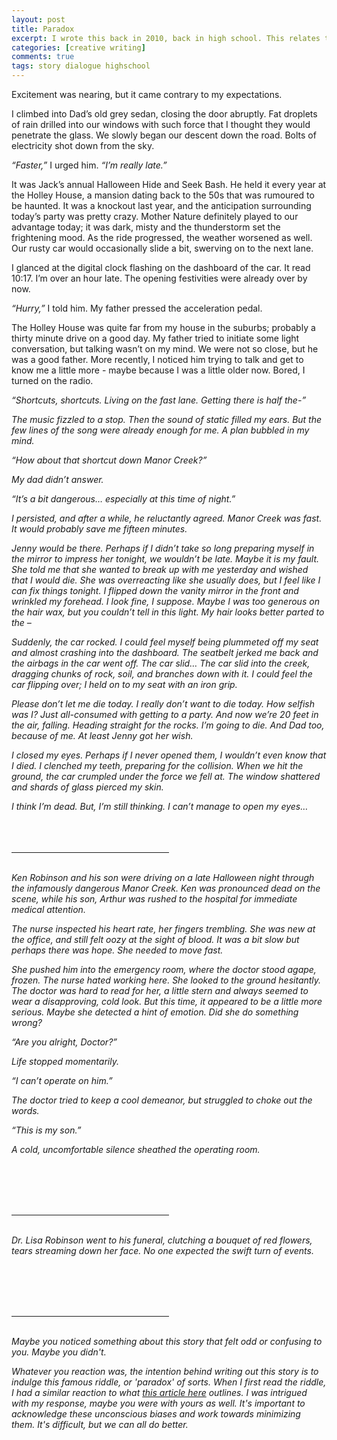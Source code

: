 ```yaml
---
layout: post
title: Paradox
excerpt: I wrote this back in 2010, back in high school. This relates to a concept that I can make better sense of these days and is a lot closer to my heart. I have edited only ever-so-slightly, for style. However, the original text and feeling is very much intact, Grade 10 Jess stuff.
categories: [creative writing]
comments: true
tags: story dialogue highschool
---
```


Excitement was nearing, but it came contrary to my expectations.

I climbed into Dad’s old grey sedan, closing the door abruptly. Fat droplets of rain drilled into our windows with such force that I thought they would penetrate the glass. We slowly began our descent down the road. Bolts of electricity shot down from the sky.

<em>“Faster,”</em> I urged him. <em>“I’m really late.”</em>

It was Jack’s annual Halloween Hide and Seek Bash. He held it every year at the Holley House, a mansion dating back to the 50s that was rumoured to be haunted. It was a knockout last year, and the anticipation surrounding today’s party was pretty crazy.
Mother Nature definitely played to our advantage today; it was dark, misty and the thunderstorm set the frightening mood. As the ride progressed, the weather worsened as well. Our rusty car would occasionally slide a bit, swerving on to the next lane.

I glanced at the digital clock flashing on the dashboard of the car. It read 10:17. I’m over an hour late. The opening festivities were already over by now.

<em>“Hurry,”</em> I told him. My father pressed the acceleration pedal.

The Holley House was quite far from my house in the suburbs; probably a thirty minute drive on a good day. My father tried to initiate some light conversation, but talking wasn’t on my mind. We were not so close, but he was a good father. More recently, I noticed him trying to talk and get to know me a little more - maybe because I was a little older now. Bored, I turned on the radio.

<em>“Shortcuts, shortcuts. Living on the fast lane. Getting there is half the-”<em>

The music fizzled to a stop. Then the sound of static filled my ears. But the few lines of the song were already enough for me. A plan bubbled in my mind.

<em>“How about that shortcut down Manor Creek?”</em>

My dad didn’t answer.

<em>“It’s a bit dangerous… especially at this time of night.”</em>

I persisted, and after a while, he reluctantly agreed. Manor Creek was fast. It would probably save me fifteen minutes.

Jenny would be there. Perhaps if I didn’t take so long preparing myself in the mirror to impress her tonight, we wouldn’t be late. Maybe it is my fault. She told me that she wanted to break up with me yesterday and wished that I would die. She was overreacting like she usually does, but I feel like I can fix things tonight. I flipped down the vanity mirror in the front and wrinkled my forehead. I look fine, I suppose. Maybe I was too generous on the hair wax, but you couldn’t tell in this light. My hair looks better parted to the –

Suddenly, the car rocked. I could feel myself being plummeted off my seat and almost crashing into the dashboard. The seatbelt jerked me back and the airbags in the car went off. The car slid… The car slid into the creek, dragging chunks of rock, soil, and branches down with it. I could feel the car flipping over; I held on to my seat with an iron grip.

<em>Please don’t let me die today. I really don’t want to die today.
How selfish was I? Just all-consumed with getting to a party. And now we’re 20 feet in the air, falling. Heading straight for the rocks. I’m going to die. And Dad too, because of me. At least Jenny got her wish.</em>

I closed my eyes. Perhaps if I never opened them, I wouldn’t even know that I died. I clenched my teeth, preparing for the collision. When we hit the ground, the car crumpled under the force we fell at. The window shattered and shards of glass pierced my skin.

<em>I think I’m dead. But, I’m still thinking. I can’t manage to open my eyes…</em>
<br><br><br><br>

<hr align = "left" width="50%">
<br>
Ken Robinson and his son were driving on a late Halloween night through the infamously dangerous Manor Creek. Ken was pronounced dead on the scene, while his son, Arthur was rushed to the hospital for immediate medical attention.

The nurse inspected his heart rate, her fingers trembling. She was new at the office, and still felt oozy at the sight of blood. It was a bit slow but perhaps there was hope. She needed to move fast.

She pushed him into the emergency room, where the doctor stood agape, frozen. The nurse hated working here.  She looked to the ground hesitantly. The doctor was hard to read for her, a little stern and always seemed to wear a disapproving, cold look. But this time, it appeared to be a little more serious. Maybe she detected a hint of emotion. Did she do something wrong?

<em>“Are you alright, Doctor?”</em>

Life stopped momentarily.

<em>“I can’t operate on him.”</em>

The doctor tried to keep a cool demeanor, but struggled to choke out the words.

<em>“This is my son.”</em>

A cold, uncomfortable silence sheathed the operating room.

<br><br><br><br>

<hr align = "left" width="50%">
<br>
Dr. Lisa Robinson went to his funeral, clutching a bouquet of red flowers, tears streaming down her face. No one expected the swift turn of events.

<br><br><br><br>

<hr align = "left" width="50%">
<br>
Maybe you noticed something about this story that felt odd or confusing to you. Maybe you didn't.

Whatever you reaction was, the intention behind writing out this story is to indulge this famous riddle, or 'paradox' of sorts. When I first read the riddle, I had a similar reaction to what <a href="http://www.bu.edu/articles/2014/bu-research-riddle-reveals-the-depth-of-gender-bias/">this article here</a> outlines. I was intrigued with my response, maybe you were with yours as well. It's important to acknowledge these unconscious biases and work towards minimizing them. It's difficult, but we can all do better.
